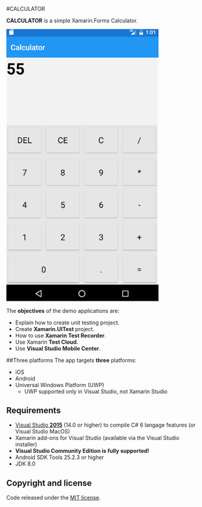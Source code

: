 #CALCULATOR

**CALCULATOR** is a simple Xamarin.Forms Calculator.

<img src="images/Calculator.png" Width="400" />

The **objectives** of the demo applications are:

- Explain how to create unit testing project.
- Create **Xamarin.UITest** project.
- How to use **Xamarin Test Recorder**.
- Use Xamarin **Test Cloud**.
- Use **Visual Studio Mobile Center**. 

##Three platforms
The app targets **three** platforms:

* iOS
* Android
* Universal Windows Platform (UWP)
    * UWP supported only in Visual Studio, not Xamarin Studio

## Requirements

* [Visual Studio __2015__](https://www.visualstudio.com/en-us/products/vs-2015-product-editions.aspx) (14.0 or higher) to compile C# 6 langage features (or Visual Studio MacOS)
* Xamarin add-ons for Visual Studio (available via the Visual Studio installer)
* __Visual Studio Community Edition is fully supported!__
* Android SDK Tools 25.2.3 or higher
* JDK 8.0

## Copyright and license
Code released under the [MIT license](https://opensource.org/licenses/MIT).